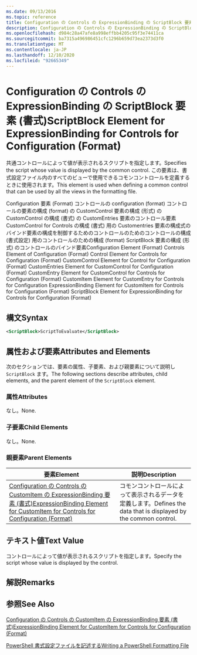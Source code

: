```yaml
---
ms.date: 09/13/2016
ms.topic: reference
title: Configuration の Controls の ExpressionBinding の ScriptBlock 要素 (書式)
description: Configuration の Controls の ExpressionBinding の ScriptBlock 要素 (書式)
ms.openlocfilehash: d984c28a47afe8a998effbb4205c95f3e74411ca
ms.sourcegitcommit: ba7315a496986451cfc1296b659d73ea2373d3f0
ms.translationtype: MT
ms.contentlocale: ja-JP
ms.lasthandoff: 12/10/2020
ms.locfileid: "92665349"
---
```

# <a name="scriptblock-element-for-expressionbinding-for-controls-for-configuration-format"></a><span data-ttu-id="9ecc6-103">Configuration の Controls の ExpressionBinding の ScriptBlock 要素 (書式)</span><span class="sxs-lookup"><span data-stu-id="9ecc6-103">ScriptBlock Element for ExpressionBinding for Controls for Configuration (Format)</span></span>

<span data-ttu-id="9ecc6-104">共通コントロールによって値が表示されるスクリプトを指定します。</span><span class="sxs-lookup"><span data-stu-id="9ecc6-104">Specifies the script whose value is displayed by the common control.</span></span> <span data-ttu-id="9ecc6-105">この要素は、書式設定ファイル内のすべてのビューで使用できるコモンコントロールを定義するときに使用されます。</span><span class="sxs-lookup"><span data-stu-id="9ecc6-105">This element is used when defining a common control that can be used by all the views in the formatting file.</span></span>

<span data-ttu-id="9ecc6-106">Configuration 要素 (Format) コントロールの configuration (format) コントロールの要素の構成 (format) の CustomControl 要素の構成 (形式) の CustomControl の構成 (書式) の CustomEntries 要素のコントロール要素 CustomControl for Controls の構成 (書式) 用の Customentries 要素の構成式のバインド要素の構成を制御するためのコントロールのためのコントロールの構成 (書式設定) 用のコントロールのための構成 (format) ScriptBlock 要素の構成 (形式) のコントロールのバインド要素</span><span class="sxs-lookup"><span data-stu-id="9ecc6-106">Configuration Element (Format) Controls Element of Configuration (Format) Control Element for Controls for Configuration (Format) CustomControl Element for Control for Configuration (Format) CustomEntries Element for CustomControl for Configuration (Format) CustomEntry Element for CustomControl for Controls for Configuration (Format) CustomItem Element for CustomEntry for Controls for Configuration ExpressionBinding Element for CustomItem for Controls for Configuration (Format) ScriptBlock Element for ExpressionBinding for Controls for Configuration (Format)</span></span>

## <a name="syntax"></a><span data-ttu-id="9ecc6-107">構文</span><span class="sxs-lookup"><span data-stu-id="9ecc6-107">Syntax</span></span>

```xml
<ScriptBlock>ScriptToEvaluate</ScriptBlock>
```

## <a name="attributes-and-elements"></a><span data-ttu-id="9ecc6-108">属性および要素</span><span class="sxs-lookup"><span data-stu-id="9ecc6-108">Attributes and Elements</span></span>

<span data-ttu-id="9ecc6-109">次のセクションでは、要素の属性、子要素、および親要素について説明し `ScriptBlock` ます。</span><span class="sxs-lookup"><span data-stu-id="9ecc6-109">The following sections describe attributes, child elements, and the parent element of the `ScriptBlock` element.</span></span>

### <a name="attributes"></a><span data-ttu-id="9ecc6-110">属性</span><span class="sxs-lookup"><span data-stu-id="9ecc6-110">Attributes</span></span>

<span data-ttu-id="9ecc6-111">なし。</span><span class="sxs-lookup"><span data-stu-id="9ecc6-111">None.</span></span>

### <a name="child-elements"></a><span data-ttu-id="9ecc6-112">子要素</span><span class="sxs-lookup"><span data-stu-id="9ecc6-112">Child Elements</span></span>

<span data-ttu-id="9ecc6-113">なし。</span><span class="sxs-lookup"><span data-stu-id="9ecc6-113">None.</span></span>

### <a name="parent-elements"></a><span data-ttu-id="9ecc6-114">親要素</span><span class="sxs-lookup"><span data-stu-id="9ecc6-114">Parent Elements</span></span>

|<span data-ttu-id="9ecc6-115">要素</span><span class="sxs-lookup"><span data-stu-id="9ecc6-115">Element</span></span>|<span data-ttu-id="9ecc6-116">説明</span><span class="sxs-lookup"><span data-stu-id="9ecc6-116">Description</span></span>|
|-------------|-----------------|
|[<span data-ttu-id="9ecc6-117">Configuration の Controls の CustomItem の ExpressionBinding 要素 (書式)</span><span class="sxs-lookup"><span data-stu-id="9ecc6-117">ExpressionBinding Element for CustomItem for Controls for Configuration (Format)</span></span>](./expressionbinding-element-for-customitem-for-controls-for-configuration-format.md)|<span data-ttu-id="9ecc6-118">コモンコントロールによって表示されるデータを定義します。</span><span class="sxs-lookup"><span data-stu-id="9ecc6-118">Defines the data that is displayed by the common control.</span></span>|

## <a name="text-value"></a><span data-ttu-id="9ecc6-119">テキスト値</span><span class="sxs-lookup"><span data-stu-id="9ecc6-119">Text Value</span></span>

<span data-ttu-id="9ecc6-120">コントロールによって値が表示されるスクリプトを指定します。</span><span class="sxs-lookup"><span data-stu-id="9ecc6-120">Specify the script whose value is displayed by the control.</span></span>

## <a name="remarks"></a><span data-ttu-id="9ecc6-121">解説</span><span class="sxs-lookup"><span data-stu-id="9ecc6-121">Remarks</span></span>

## <a name="see-also"></a><span data-ttu-id="9ecc6-122">参照</span><span class="sxs-lookup"><span data-stu-id="9ecc6-122">See Also</span></span>

[<span data-ttu-id="9ecc6-123">Configuration の Controls の CustomItem の ExpressionBinding 要素 (書式)</span><span class="sxs-lookup"><span data-stu-id="9ecc6-123">ExpressionBinding Element for CustomItem for Controls for Configuration (Format)</span></span>](./expressionbinding-element-for-customitem-for-controls-for-configuration-format.md)

[<span data-ttu-id="9ecc6-124">PowerShell 書式設定ファイルを記述する</span><span class="sxs-lookup"><span data-stu-id="9ecc6-124">Writing a PowerShell Formatting File</span></span>](./writing-a-powershell-formatting-file.md)
